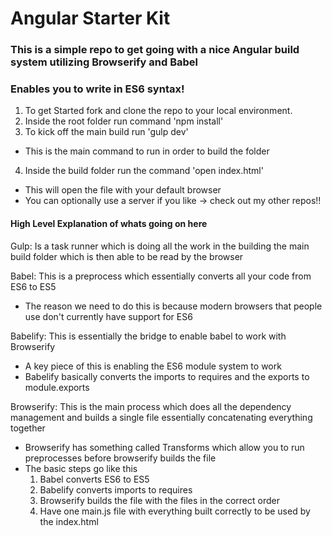 # Angular Starter Kit
### This is a simple repo to get going with a nice Angular build system utilizing Browserify and Babel
### Enables you to write in ES6 syntax!

1. To get Started fork and clone the repo to your local environment.
2. Inside the root folder run command 'npm install'
3. To kick off the main build run 'gulp dev'
  * This is the main command to run in order to build the folder
4. Inside the build folder run the command 'open index.html'
  * This will open the file with your default browser
  * You can optionally use a server if you like
    -> check out my other repos!!

#### High Level Explanation of whats going on here

Gulp: Is a task runner which is doing all the work in the building the main build folder which is then able to be read by the browser


Babel: This is a preprocess which essentially converts all your code from ES6 to ES5
  * The reason we need to do this is because modern browsers that people use don't currently have support for ES6

Babelify: This is essentially the bridge to enable babel to work with Browserify
  * A key piece of this is enabling the ES6 module system to work
  * Babelify basically converts the imports to requires and the exports to module.exports

Browserify: This is the main process which does all the dependency management and builds a single file essentially concatenating everything together
  * Browserify has something called Transforms which allow you to run preprocesses before browserify builds the file
  * The basic steps go like this
    1. Babel converts ES6 to ES5
    2. Babelify converts imports to requires
    3. Browserify builds the file with the files in the correct order
    4. Have one main.js file with everything built correctly to be used by the index.html
